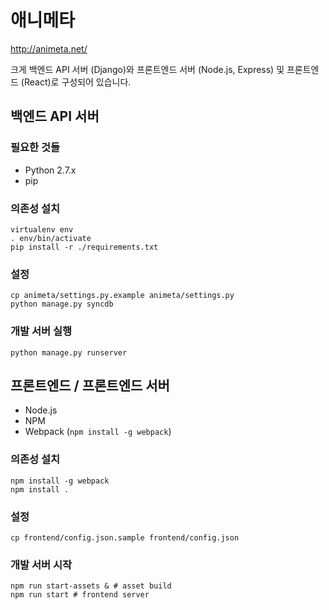 # 애니메타

http://animeta.net/

크게 백엔드 API 서버 (Django)와 프론트엔드 서버 (Node.js, Express) 및 프론트엔드 (React)로 구성되어 있습니다.

## 백엔드 API 서버

### 필요한 것들

* Python 2.7.x
* pip

### 의존성 설치

    virtualenv env
    . env/bin/activate
    pip install -r ./requirements.txt

### 설정

    cp animeta/settings.py.example animeta/settings.py
    python manage.py syncdb

### 개발 서버 실행

    python manage.py runserver

## 프론트엔드 / 프론트엔드 서버

* Node.js
* NPM
* Webpack (`npm install -g webpack`)

### 의존성 설치

    npm install -g webpack
    npm install .

### 설정

    cp frontend/config.json.sample frontend/config.json

### 개발 서버 시작

    npm run start-assets & # asset build
    npm run start # frontend server
